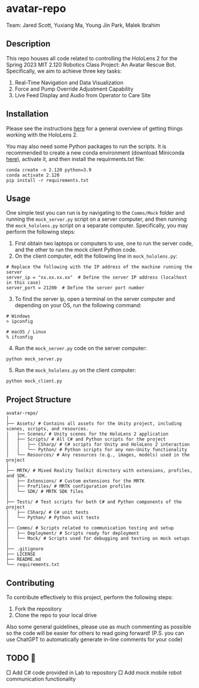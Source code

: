 # avatar-repo

Team: Jared Scott, Yuxiang Ma, Young Jin Park, Malek Ibrahim

## Description

This repo houses all code related to controlling the HoloLens 2 for the Spring 2023 MIT 2.120 Robotics Class Project: An Avatar Rescue Bot. Specifically, we aim to achieve three key tasks:

1. Real-Time Navigation and Data Visualization
2. Force and Pump Override Adjustment Capability
3. Live Feed Display and Audio from Operator to Care Site

## Installation

Please see the instructions [here](https://docs.google.com/document/d/17jsBMaB0MUb40jxV13PPMbnD3ZUolpd2wvhG_WX-qII/edit) for a general overview of getting things working with the HoloLens 2.

You may also need some Python packages to run the scripts. It is recommended to create a new conda environment (download Miniconda [here](https://docs.conda.io/en/latest/miniconda.html)), activate it, and then install the requirments.txt file:

```
conda create -n 2.120 python=3.9
conda activate 2.120
pip install -r requirements.txt
```

## Usage

One simple test you can run is by navigating to the `Comms/Mock` folder and running the `mock_server.py` script on a server computer, and then running the `mock_hololens.py` script on a separate computer. Specifically, you may perform the following steps:

1. First obtain two laptops or computers to use, one to run the server code, and the other to run the mock client Python code.
2. On the client computer, edit the following line in `mock_hololens.py`:

```
# Replace the following with the IP address of the machine running the server
server_ip = "xx.xx.xx.xx"  # Define the server IP address (localhost in this case)
server_port = 21200  # Define the server port number
```

3. To find the server ip, open a terminal on the server computer and depending on your OS, run the following command:

```
# Windows
> ipconfig

# macOS / Linux
% ifconfig
```

4. Run the `mock_server.py` code on the server computer:

```
python mock_server.py
```

5. Run the `mock_hololens.py` on the client computer:

```
python mock_client.py
```


## Project Structure

```
avatar-repo/
│
├── Assets/ # Contains all assets for the Unity project, including scenes, scripts, and resources.
│   ├── Scenes/ # Unity scenes for the HoloLens 2 application
│   ├── Scripts/ # All C# and Python scripts for the project
│   │   ├── CSharp/ # C# scripts for Unity and HoloLens 2 interaction
│   │   └── Python/ # Python scripts for any non-Unity functionality
│   └── Resources/ # Any resources (e.g., images, models) used in the project
│
├── MRTK/ # Mixed Reality Toolkit directory with extensions, profiles, and SDK.
│   ├── Extensions/ # Custom extensions for the MRTK
│   ├── Profiles/ # MRTK configuration profiles
│   └── SDK/ # MRTK SDK files
│
├── Tests/ # Test scripts for both C# and Python components of the project
│   ├── CSharp/ # C# unit tests
│   └── Python/ # Python unit tests
│
├── Comms/ # Scripts related to communication testing and setup
│   ├── Deployment/ # Scripts ready for deployment
│   └── Mock/ # Scripts used for debugging and testing on mock setups
│
├── .gitignore
├── LICENSE
├── README.md
└── requirements.txt
```

## Contributing

To contribute effectively to this project, perform the following steps:

1. Fork the repository
2. Clone the repo to your local drive

Also some general guidelines, please use as much commenting as possible so the code will be easier for others to read going forward! (P.S. you can use ChatGPT to automatically generate in-line comments for your code)

## TODO 📝

□ Add C# code provided in Lab to repository
□ Add mock mobile robot communication functionality
